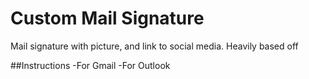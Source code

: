 # Custom Mail Signature
Mail signature with picture, and link to social media.
Heavily based off 

##Instructions
-For Gmail
-For Outlook